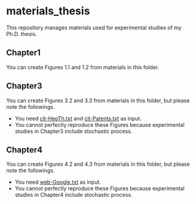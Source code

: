 # materials_thesis
This repository manages materials used for experimental studies of my Ph.D. thesis.

## Chapter1
You can create Figures 1.1 and 1.2 from materials in this folder.

## Chapter3
You can create Figures 3.2 and 3.3 from materials in this folder, but please note the followings. 

- You need [cit-HepTh.txt](https://snap.stanford.edu/data/cit-HepTh.html) and [cit-Patents.txt](https://snap.stanford.edu/data/cit-Patents.html) as input.
- You cannot perfectly reproduce these Figures because experimental studies in Chapter3 include stochastic process. 

## Chapter4
You can create Figures 4.2 and 4.3 from materials in this folder, but please note the followings.

- You need [web-Google.txt](https://snap.stanford.edu/data/web-Google.html) as input.
- You cannot perfectly reproduce these Figures because experimental studies in Chapter4 include stochastic process. 
